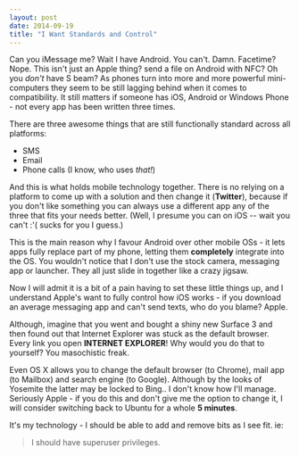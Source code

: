 ```yaml
---
layout: post
date: 2014-09-19
title: "I Want Standards and Control"
---
```


Can you iMessage me? Wait I have Android. You can't. Damn. Facetime? Nope. This isn't just an Apple thing? send a file on Android with NFC? Oh you _don't_ have S beam? As phones turn into more and more powerful mini-computers they seem to be still lagging behind when it comes to compatibility. It still matters if someone has iOS, Android or Windows Phone - not every app has been written three times.

There are three awesome things that are still functionally standard across all platforms:

+ SMS
+ Email
+ Phone calls (I know, who uses _that!_)

And this is what holds mobile technology together. There is no relying on a platform to come up with a solution and then change it (**Twitter**), because if you don't like something you can always use a different app any of the three that fits your needs better. (Well, I presume you can on iOS -- wait you can't :'( sucks for you I guess.)

This is the main reason why I favour Android over other mobile OSs - it lets apps fully replace part of my phone, letting them **completely** integrate into the OS. You wouldn't notice that I don't use the stock camera, messaging app or launcher. They all just slide in together like a crazy jigsaw.

Now I will admit it is a bit of a pain having to set these little things up, and I understand Apple's want to fully control how iOS works - if you download an average messaging app and can't send texts, who do you blame? Apple.

Although, imagine that you went and bought a shiny new Surface 3 and then found out that Internet Explorer was stuck as the default browser. Every link you open **INTERNET EXPLORER**! Why would you do that to yourself? You masochistic freak.

Even OS X allows you to change the default browser (to Chrome), mail app (to Mailbox) and search engine (to Google). Although by the looks of Yosemite the latter may be locked to Bing.. I don't know how I'll manage. Seriously Apple - if you do this and don't give me the option to change it, I will consider switching back to Ubuntu for a whole **5 minutes**.

It's my technology - I should be able to add and remove bits as I see fit. ie:

> I should have superuser privileges.
